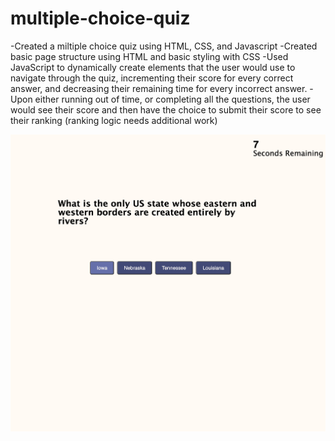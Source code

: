 # multiple-choice-quiz

-Created a miltiple choice quiz using HTML, CSS, and Javascript
-Created basic page structure using HTML and basic styling with CSS
-Used JavaScript to dynamically create elements that the user would use to navigate through the quiz, incrementing their score for every correct answer, and decreasing their remaining time for every incorrect answer.
-Upon either running out of time, or completing all the questions, the user would see their score and then have the choice to submit their score to see their ranking (ranking logic needs additional work)

![Image of quiz](./images/Screen%20Shot%202022-08-12%20at%201.39.59%20AM.png)

